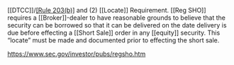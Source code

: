 [[DTCC]]/[[Rule 203(b)]](1) and (2) [[Locate]] Requirement. [[Reg SHO]] requires a [[Broker]]-dealer to have reasonable grounds to believe that the security can be borrowed so that it can be delivered on the date delivery is due before effecting a [[Short Sale]] order in any [[equity]] security. This “locate” must be made and documented prior to effecting the short sale.

https://www.sec.gov/investor/pubs/regsho.htm

